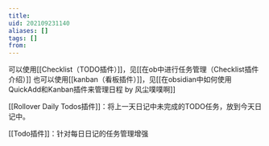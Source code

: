 ```yaml
---
title: 
uid: 202109231140
aliases: []
tags: []
from: 
---
```


可以使用[[Checklist（TODO插件）]]，见[[在ob中进行任务管理（Checklist插件介绍）]]
也可以使用[[kanban（看板插件）]]，见[[在obsidian中如何使用QuickAdd和Kanban插件来管理日程 by 风尘噗噗啊]]

[[Rollover Daily Todos插件]]：将上一天日记中未完成的TODO任务，放到今天日记中。

[[Todo插件]]：针对每日日记的任务管理增强